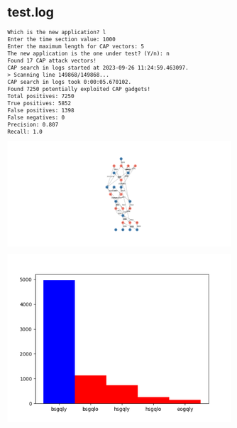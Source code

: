 # test.log

```text
Which is the new application? l
Enter the time section value: 1000
Enter the maximum length for CAP vectors: 5
The new application is the one under test? (Y/n): n
Found 17 CAP attack vectors!
CAP search in logs started at 2023-09-26 11:24:59.463097.
> Scanning line 149868/149868...
CAP search in logs took 0:00:05.670102.
Found 7250 potentially exploited CAP gadgets!
Total positives: 7250
True positives: 5852
False positives: 1398
False negatives: 0
Precision: 0.807
Recall: 1.0
```

![graph](https://github.com/edoardottt/offensive-onos/blob/main/detection/log-analysis/tests/v3/graph3.png)

![distribution](https://github.com/edoardottt/offensive-onos/blob/main/detection/log-analysis/tests/v3/dist3.png)

